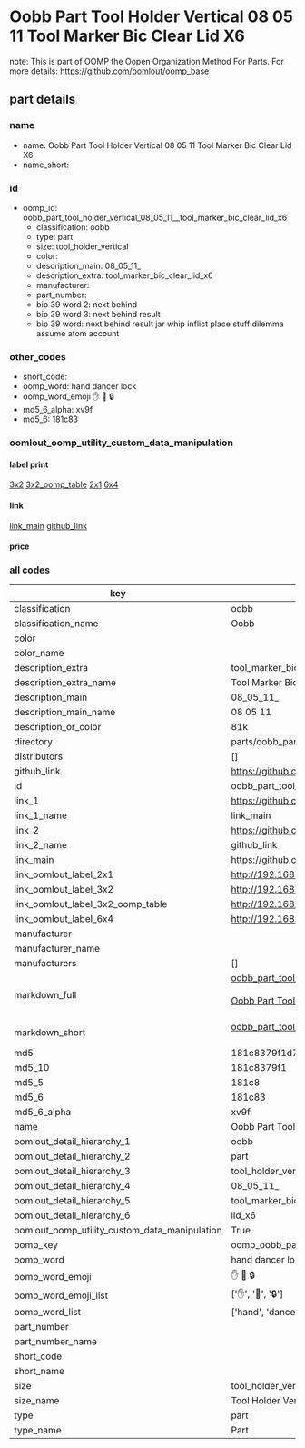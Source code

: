 # Oobb Part Tool Holder Vertical 08 05 11  Tool Marker Bic Clear Lid X6  

note: This is part of OOMP the Oopen Organization Method For Parts. For more details: https://github.com/oomlout/oomp_base

##  part details





### name
* name: Oobb Part Tool Holder Vertical 08 05 11  Tool Marker Bic Clear Lid X6
* name_short: 
### id
* oomp_id: oobb_part_tool_holder_vertical_08_05_11__tool_marker_bic_clear_lid_x6
  * classification: oobb
  * type: part
  * size: tool_holder_vertical
  * color: 
  * description_main: 08_05_11_
  * description_extra: tool_marker_bic_clear_lid_x6
  * manufacturer: 
  * part_number: 
  * bip 39 word 2: next behind
  * bip 39 word 3: next behind result
  * bip 39 word: next behind result jar whip inflict place stuff dilemma assume atom account

### other_codes
* short_code: 
* oomp_word: hand dancer lock
* oomp_word_emoji :hand: :dancer: :lock:
* md5_6_alpha: xv9f
* md5_6: 181c83






### oomlout_oomp_utility_custom_data_manipulation
#### label print
[3x2](http://192.168.1.245:1112/?label=oomp%20xv9f)
[3x2_oomp_table](http://192.168.1.107:1112/?label=oomp%20xv9f)
[2x1](http://192.168.1.242:1112/?label=oomp%20xv9f)
[6x4](http://192.168.1.55:1112/?label=oomp%20xv9f)    

#### link

[link_main](https://github.com/oomlout/oomlout_oomp_current_version_messy/tree/main/parts/oobb_part_tool_holder_vertical_08_05_11__tool_marker_bic_clear_lid_x6) [github_link](https://github.com/oomlout/oomlout_oomp_part_src/tree/main/parts/oobb_part_tool_holder_vertical_08_05_11__tool_marker_bic_clear_lid_x6)                             

#### price







### all codes 
| key | value |  
| --- | --- |  
| classification | oobb |  
| classification_name | Oobb |  
| color |  |  
| color_name |  |  
| description_extra | tool_marker_bic_clear_lid_x6 |  
| description_extra_name | Tool Marker Bic Clear Lid X6 |  
| description_main | 08_05_11_ |  
| description_main_name | 08 05 11  |  
| description_or_color | 81k |  
| directory | parts/oobb_part_tool_holder_vertical_08_05_11__tool_marker_bic_clear_lid_x6 |  
| distributors | [] |  
| github_link | https://github.com/oomlout/oomlout_oomp_part_src/tree/main/parts/oobb_part_tool_holder_vertical_08_05_11__tool_marker_bic_clear_lid_x6 |  
| id | oobb_part_tool_holder_vertical_08_05_11__tool_marker_bic_clear_lid_x6 |  
| link_1 | https://github.com/oomlout/oomlout_oomp_current_version_messy/tree/main/parts/oobb_part_tool_holder_vertical_08_05_11__tool_marker_bic_clear_lid_x6 |  
| link_1_name | link_main |  
| link_2 | https://github.com/oomlout/oomlout_oomp_part_src/tree/main/parts/oobb_part_tool_holder_vertical_08_05_11__tool_marker_bic_clear_lid_x6 |  
| link_2_name | github_link |  
| link_main | https://github.com/oomlout/oomlout_oomp_current_version_messy/tree/main/parts/oobb_part_tool_holder_vertical_08_05_11__tool_marker_bic_clear_lid_x6 |  
| link_oomlout_label_2x1 | http://192.168.1.242:1112/?label=oomp%20xv9f |  
| link_oomlout_label_3x2 | http://192.168.1.245:1112/?label=oomp%20xv9f |  
| link_oomlout_label_3x2_oomp_table | http://192.168.1.107:1112/?label=oomp%20xv9f |  
| link_oomlout_label_6x4 | http://192.168.1.55:1112/?label=oomp%20xv9f |  
| manufacturer |  |  
| manufacturer_name |  |  
| manufacturers | [] |  
| markdown_full | [oobb_part_tool_holder_vertical_08_05_11__tool_marker_bic_clear_lid_x6](https://github.com/oomlout/oomlout_oomp_current_version_messy/tree/main/parts/oobb_part_tool_holder_vertical_08_05_11__tool_marker_bic_clear_lid_x6)<br>[](https://github.com/oomlout/oomlout_oomp_current_version_messy/tree/main/parts/oobb_part_tool_holder_vertical_08_05_11__tool_marker_bic_clear_lid_x6)<br>[Oobb Part Tool Holder Vertical 08 05 11  Tool Marker Bic Clear Lid X6](https://github.com/oomlout/oomlout_oomp_current_version_messy/tree/main/parts/oobb_part_tool_holder_vertical_08_05_11__tool_marker_bic_clear_lid_x6)<br><br> |  
| markdown_short | [oobb_part_tool_holder_vertical_08_05_11__tool_marker_bic_clear_lid_x6](https://github.com/oomlout/oomlout_oomp_current_version_messy/tree/main/parts/oobb_part_tool_holder_vertical_08_05_11__tool_marker_bic_clear_lid_x6)<br><br> |  
| md5 | 181c8379f1d794b9cdfd37756f8524aa |  
| md5_10 | 181c8379f1 |  
| md5_5 | 181c8 |  
| md5_6 | 181c83 |  
| md5_6_alpha | xv9f |  
| name | Oobb Part Tool Holder Vertical 08 05 11  Tool Marker Bic Clear Lid X6 |  
| oomlout_detail_hierarchy_1 | oobb |  
| oomlout_detail_hierarchy_2 | part |  
| oomlout_detail_hierarchy_3 | tool_holder_vertical |  
| oomlout_detail_hierarchy_4 | 08_05_11_ |  
| oomlout_detail_hierarchy_5 | tool_marker_bic_clear |  
| oomlout_detail_hierarchy_6 | lid_x6 |  
| oomlout_oomp_utility_custom_data_manipulation | True |  
| oomp_key | oomp_oobb_part_tool_holder_vertical_08_05_11__tool_marker_bic_clear_lid_x6 |  
| oomp_word | hand dancer lock |  
| oomp_word_emoji | :hand: :dancer: :lock: |  
| oomp_word_emoji_list | [':hand:', ':dancer:', ':lock:'] |  
| oomp_word_list | ['hand', 'dancer', 'lock'] |  
| part_number |  |  
| part_number_name |  |  
| short_code |  |  
| short_name |  |  
| size | tool_holder_vertical |  
| size_name | Tool Holder Vertical |  
| type | part |  
| type_name | Part |  
